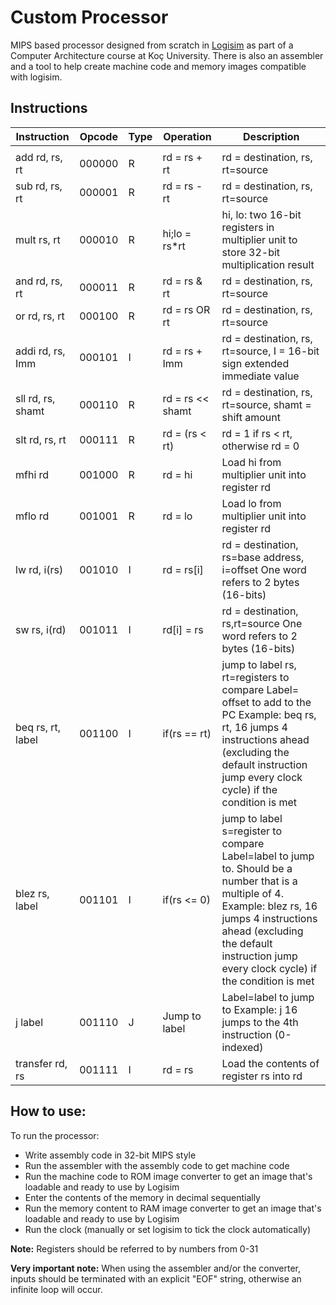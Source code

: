 # Custom Processor
MIPS based processor designed from scratch in [Logisim](http://www.cburch.com/logisim/) as part of a Computer Architecture course at Koç University. There is also an assembler and a tool to help create machine code and memory images compatible with logisim.

## Instructions

| Instruction | Opcode | Type | Operation | Description |
|--|--|--|--|--|
|  |  |  |  |  |
add rd, rs, rt | 000000 | R | rd = rs + rt | rd = destination, rs, rt=source |
sub rd, rs, rt | 000001 | R | rd = rs - rt | rd = destination, rs, rt=source
mult rs, rt | 000010 | R | hi;lo = rs*rt | hi, lo: two 16-bit registers in multiplier unit to store 32-bit multiplication result |
and rd, rs, rt | 000011 | R | rd = rs & rt | rd = destination, rs, rt=source |
or rd, rs, rt | 000100 | R | rd = rs OR rt | rd = destination, rs, rt=source |
addi rd, rs, Imm | 000101 | I | rd = rs + Imm |  rd = destination, rs, rt=source, I = 16-bit sign extended immediate value |
sll rd, rs, shamt | 000110 | R | rd = rs << shamt| rd = destination, rs, rt=source, shamt = shift amount
slt rd, rs, rt | 000111 | R | rd = (rs < rt) | rd = 1 if rs < rt, otherwise rd = 0 |
mfhi rd | 001000 | R | rd = hi | Load hi from multiplier unit into register rd |
mflo rd | 001001 | R | rd = lo | Load lo from multiplier unit into register rd |
lw rd, i(rs) | 001010 | I |rd = rs[i] | rd = destination, rs=base address, i=offset One word refers to 2 bytes (16-bits) |
sw rs, i(rd) | 001011 | I |rd[i] = rs | rd = destination, rs,rt=source One word refers to 2 bytes (16-bits) |
beq rs, rt, label | 001100 | I |if(rs == rt) | jump to label rs, rt=registers to compare Label= offset to add to the PC Example: beq rs, rt, 16 jumps 4 instructions ahead (excluding the default instruction jump every clock cycle) if the condition is met |
blez rs, label | 001101 | I |if(rs <= 0) | jump to label  s=register to compare Label=label to jump to. Should be a number that is a multiple of 4. Example: blez rs, 16 jumps 4 instructions ahead (excluding the default instruction jump every clock cycle) if the condition is met  |
j label | 001110  | J | Jump to label | Label=label to jump to Example: j 16 jumps to the 4th instruction (0-indexed)
transfer rd, rs | 001111 | I | rd = rs | Load the contents of register rs into rd


## How to use:

To run the processor:
* Write assembly code in 32-bit MIPS style
* Run the assembler with the assembly code to get machine code
* Run the machine code to ROM image converter to get an image that's loadable and ready to use by Logisim
* Enter the contents of the memory in decimal sequentially
* Run the memory content to RAM image converter to get an image that's loadable and ready to use by Logisim
* Run the clock (manually or set logisim to tick the clock automatically)

**Note:** Registers should be referred to by numbers from 0-31

**Very important note:** When using the assembler and/or the converter, inputs should be terminated with an explicit "EOF" string, otherwise an infinite loop will occur.
